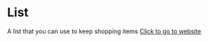 # List
A list that you can use to keep shopping items
<a href="https://star-cyber3.github.io/List/" target="_blank">Click to go to website</a>
